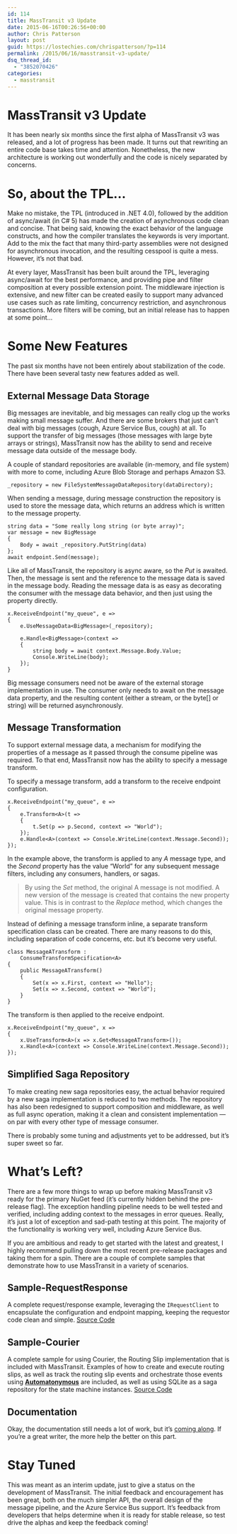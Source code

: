 ```yaml
---
id: 114
title: MassTransit v3 Update
date: 2015-06-16T00:26:56+00:00
author: Chris Patterson
layout: post
guid: https://lostechies.com/chrispatterson/?p=114
permalink: /2015/06/16/masstransit-v3-update/
dsq_thread_id:
  - "3852070426"
categories:
  - masstransit
---
```

# MassTransit v3 Update

It has been nearly six months since the first alpha of MassTransit v3 was released, and a lot of progress has been made. It turns out that rewriting an entire code base takes time and attention. Nonetheless, the new architecture is working out wonderfully and the code is nicely separated by concerns.

# So, about the TPL&#8230;

Make no mistake, the TPL (introduced in .NET 4.0), followed by the addition of async/await (in C# 5) has made the creation of asynchronous code clean and concise. That being said, knowing the exact behavior of the language constructs, and how the compiler translates the keywords is very important. Add to the mix the fact that many third-party assemblies were not designed for asynchronous invocation, and the resulting cesspool is quite a mess. However, it&#8217;s not that bad.

At every layer, MassTransit has been built around the TPL, leveraging async/await for the best performance, and providing pipe and filter composition at every possible extension point. The middleware injection is extensive, and new filter can be created easily to support many advanced use cases such as rate limiting, concurrency restriction, and asynchronous transactions. More filters will be coming, but an initial release has to happen at some point&#8230;

# Some New Features

The past six months have not been entirely about stabilization of the code. There have been several tasty new features added as well.

## External Message Data Storage

Big messages are inevitable, and big messages can really clog up the works making small message suffer. And there are some brokers that just can&#8217;t deal with big messages (cough, Azure Service Bus, cough) at all. To support the transfer of big messages (those messages with large byte arrays or strings), MassTransit now has the ability to send and receive message data outside of the message body.

A couple of standard repositories are available (in-memory, and file system) with more to come, including Azure Blob Storage and perhaps Amazon S3.

    _repository = new FileSystemMessageDataRepository(dataDirectory);
    

When sending a message, during message construction the repository is used to store the message data, which returns an address which is written to the message property.

    string data = "Some really long string (or byte array)";
    var message = new BigMessage
    {
        Body = await _repository.PutString(data)
    };
    await endpoint.Send(message);
    

Like all of MassTransit, the repository is async aware, so the _Put_ is awaited. Then, the message is sent and the reference to the message data is saved in the message body. Reading the message data is as easy as decorating the consumer with the message data behavior, and then just using the property directly.

    x.ReceiveEndpoint("my_queue", e =>
    {
        e.UseMessageData<BigMessage>(_repository);
    
        e.Handle<BigMessage>(context =>
        {
            string body = await context.Message.Body.Value;
            Console.WriteLine(body);
        });
    }
    

Big message consumers need not be aware of the external storage implementation in use. The consumer only needs to await on the message data property, and the resulting content (either a stream, or the byte[] or string) will be returned asynchronously. 

## Message Transformation

To support external message data, a mechanism for modifying the properties of a message as it passed through the consume pipeline was required. To that end, MassTransit now has the ability to specify a message transform.

To specify a message transform, add a transform to the receive endpoint configuration.

    x.ReceiveEndpoint("my_queue", e =>
    {
        e.Transform<A>(t =>
        {
            t.Set(p => p.Second, context => "World");
        });
        e.Handle<A>(context => Console.WriteLine(context.Message.Second));
    });
    

In the example above, the transform is applied to any _A_ message type, and the _Second_ property has the value &#8220;World&#8221; for any subsequent message filters, including any consumers, handlers, or sagas.

> By using the _Set_ method, the original A message is not modified. A new version of the message is created that contains the new property value. This is in contrast to the _Replace_ method, which changes the original message property. 

Instead of defining a message transform inline, a separate transform specification class can be created. There are many reasons to do this, including separation of code concerns, etc. but it&#8217;s become very useful.

    class MessageATransform :
        ConsumeTransformSpecification<A>
    {
        public MessageATransform()
        {
            Set(x => x.First, context => "Hello");
            Set(x => x.Second, context => "World");
        }
    }
    

The transform is then applied to the receive endpoint.

    x.ReceiveEndpoint("my_queue", x =>
    {
        x.UseTransform<A>(x => x.Get<MessageATransform>());        
        x.Handle<A>(context => Console.WriteLine(context.Message.Second));
    });
    

## Simplified Saga Repository

To make creating new saga repositories easy, the actual behavior required by a new saga implementation is reduced to two methods. The repository has also been redesigned to support composition and middleware, as well as full async operation, making it a clean and consistent implementation &#8212; on par with every other type of message consumer. 

There is probably some tuning and adjustments yet to be addressed, but it&#8217;s super sweet so far.

# What&#8217;s Left?

There are a few more things to wrap up before making MassTransit v3 ready for the primary NuGet feed (it&#8217;s currently hidden behind the pre-release flag). The exception handling pipeline needs to be well tested and verified, including adding context to the messages in error queues. Really, it&#8217;s just a lot of exception and sad-path testing at this point. The majority of the functionality is working very well, including Azure Service Bus.

If you are ambitious and ready to get started with the latest and greatest, I highly recommend pulling down the most recent pre-release packages and taking them for a spin. There are a couple of complete samples that demonstrate how to use MassTransit in a variety of scenarios.

## Sample-RequestResponse

A complete request/response example, leveraging the `IRequestClient` to encapsulate the configuration and endpoint mapping, keeping the requestor code clean and simple. [Source Code](https://github.com/MassTransit/Sample-RequestResponse)

## Sample-Courier

A complete sample for using Courier, the Routing Slip implementation that is included with MassTransit. Examples of how to create and execute routing slips, as well as track the routing slip events and orchestrate those events using **[Automatonymous](https://github.com/MassTransit/Automatonymous/tree/mt3)** are included, as well as using SQLite as a saga repository for the state machine instances. [Source Code](https://github.com/MassTransit/Sample-Courier)

## Documentation

Okay, the documentation still needs a lot of work, but it&#8217;s [coming along](http://docs.masstransit-project.com/en/mt3/). If you&#8217;re a great writer, the more help the better on this part.

# Stay Tuned

This was meant as an interim update, just to give a status on the development of MassTransit. The initial feedback and encouragement has been great, both on the much simpler API, the overall design of the message pipeline, and the Azure Service Bus support. It&#8217;s feedback from developers that helps determine when it is ready for stable release, so test drive the alphas and keep the feedback coming!